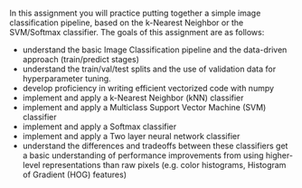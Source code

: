 In this assignment you will practice putting together a simple image classification pipeline, based on the k-Nearest Neighbor or the SVM/Softmax classifier. The goals of this assignment are as follows:

* understand the basic Image Classification pipeline and the data-driven approach (train/predict stages)
* understand the train/val/test splits and the use of validation data for hyperparameter tuning.
* develop proficiency in writing efficient vectorized code with numpy
* implement and apply a k-Nearest Neighbor (kNN) classifier
* implement and apply a Multiclass Support Vector Machine (SVM) classifier
* implement and apply a Softmax classifier
* implement and apply a Two layer neural network classifier
* understand the differences and tradeoffs between these classifiers
get a basic understanding of performance improvements from using higher-level representations than raw pixels (e.g. color histograms, Histogram of Gradient (HOG) features)
